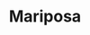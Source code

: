 ---
layout: post
title: Mariposa
folder: mariposa/
thumbnail: mariposa-thumbnail.jpg
steps:
    - img: mariposa-01-cuadrado.jpg
      description: Empezar con un papel cuadrado
    - img: mariposa-02-diagonal.jpg
      description: Doblar por las diagonales (lado del color hacia afuera)
    - img: mariposa-03-marcado.jpg
      description: Abrir
    - img: mariposa-04-diagonales.jpg
      description: Diagonales marcadas
    - img: mariposa-05-horizontal.jpg
      description: Marcar por las horizontales (lado del color hacia adentro)
    - img: mariposa-06-triangulo.jpg
      description: Traer las mitades hacia adentro
    - img: mariposa-07-triangulo.jpg
      description: Formar un triangulo
    - img: mariposa-08-flaps-arriba.jpg
      description: Doblar por la mitad los dos flaps hacia arriba
    - img: mariposa-09-rotar.jpg
      description: Dar vuelta
    - img: mariposa-10-levantar.jpg
      description: Levantar el triangulo inferior. La punta no tiene que coincidir con el borde, tiene que sobrar un poco
    - img: mariposa-11-enganchar.jpg
      description: Doblar la punta que sobra
    - img: mariposa-12-mitad.jpg
      description: Doblar por la mitad
    - img: mariposa-13-final.jpg
      description: Dar forma a las alas y listo!
---